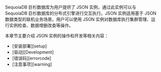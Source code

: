  [^_^]:
     JSON 实例-Readme

SequoiaDB 巨杉数据库为用户提供了 JSON 实例，通过此实例可以与 SequoiaDB 巨杉数据库的分布式引擎进行交互执行。JSON 实例适用基于 JSON 数据类型的联机业务场景。用户可以使用 JSON 实例对数据库执行集群管理、运行实例检查、数据增删改查等操作。

本章节主要介绍 JSON 实例的操作和开发等相关内容：

- [安装部署][setup]
- [驱动][Development]
- [错误码][errorcode]
- [注意事项][warning]



[^_^]:
     本文使用的所有引用和链接
[setup]:manual/Database_Instance/Json_Instance/setup.md
[errorcode]:manual/Database_Instance/Json_Instance/errorcode.md
[warning]:manual/Database_Instance/Json_Instance/warning.md
[Development]:manual/Database_Instance/Json_Instance/Development/Readme.md
